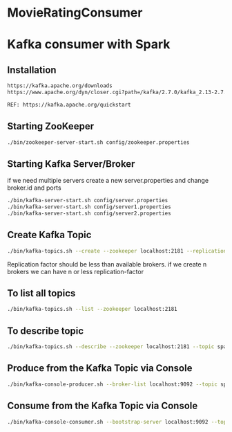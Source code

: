 # MovieRatingConsumer

# Kafka consumer with Spark

## Installation

```bash
https://kafka.apache.org/downloads
https://www.apache.org/dyn/closer.cgi?path=/kafka/2.7.0/kafka_2.13-2.7.0.tgz

REF: https://kafka.apache.org/quickstart
```

## Starting ZooKeeper

```bash
./bin/zookeeper-server-start.sh config/zookeeper.properties
```

## Starting Kafka Server/Broker

if we need multiple servers create a new server.properties and change broker.id and ports

```bash
./bin/kafka-server-start.sh config/server.properties
./bin/kafka-server-start.sh config/server1.properties
./bin/kafka-server-start.sh config/server2.properties
```

## Create Kafka Topic


```bash
./bin/kafka-topics.sh --create --zookeeper localhost:2181 --replication-factor 1 --partitions 3 --topic spark_kafka_poc
```

Replication factor should be less than available brokers. if we create n brokers we can have n or less replication-factor 

## To list all topics
```bash
./bin/kafka-topics.sh --list --zookeeper localhost:2181
```

## To describe topic
```bash
./bin/kafka-topics.sh --describe --zookeeper localhost:2181 --topic spark_kafka_poc
```

## Produce from the Kafka Topic via Console

```bash
./bin/kafka-console-producer.sh --broker-list localhost:9092 --topic spark_kafka_poc
```
## Consume from the Kafka Topic via Console

```bash
./bin/kafka-console-consumer.sh --bootstrap-server localhost:9092 --topic spark_kafka_poc --from-beginning
```
